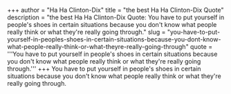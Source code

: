 +++
author = "Ha Ha Clinton-Dix"
title = "the best Ha Ha Clinton-Dix Quote"
description = "the best Ha Ha Clinton-Dix Quote: You have to put yourself in people's shoes in certain situations because you don't know what people really think or what they're really going through."
slug = "you-have-to-put-yourself-in-peoples-shoes-in-certain-situations-because-you-dont-know-what-people-really-think-or-what-theyre-really-going-through"
quote = '''You have to put yourself in people's shoes in certain situations because you don't know what people really think or what they're really going through.'''
+++
You have to put yourself in people's shoes in certain situations because you don't know what people really think or what they're really going through.
